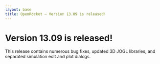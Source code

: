 ```yaml
---
layout: base
title: OpenRocket — Version 13.09 is released!
---
```


# Version 13.09 is released!

This release contains numerous bug fixes, updated 3D JOGL libraries, and separated simulation edit and plot dialogs.
